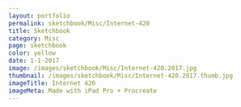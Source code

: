 ```yaml
---
layout: portfolio
permalink: sketchbook/Misc/Internet-420
title: Sketchbook
category: Misc
page: sketchbook
color: yellow
date: 1-1-2017
image: /images/sketchbook/Misc/Internet-420.2017.jpg
thumbnail: /images/sketchbook/Misc/Internet-420.2017.thumb.jpg
imageTitle: Internet 420
imageMeta: Made with iPad Pro + Procreate
---
```

